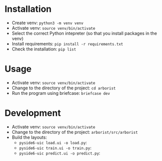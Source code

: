 # Installation
- Create venv: `python3 -m venv venv`
- Activate venv: `source venv/bin/activate`
- Select the correct Python intepreter (so that you install packages in the venv)
- Install requirements: `pip install -r requirements.txt`
- Check the installation: `pip list`

# Usage
- Activate venv: `source venv/bin/activate`
- Change to the directory of the project: `cd arborist`
- Run the program using briefcase: `briefcase dev`

# Development
- Activate venv: `source venv/bin/activate`
- Change to the directory of the project: `arborist/src/arborist`
- Build the layouts:
  -  `pyside6-uic load.ui -o load.py`:
  -  `pyside6-uic train.ui -o train.py`:
  -  `pyside6-uic predict.ui -o predict.py`:
